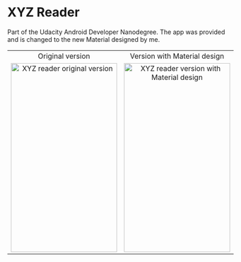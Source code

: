 # XYZ Reader

Part of the Udacity Android Developer Nanodegree. The app was provided and is changed to the new Material designed by me.

<table border="0px" style="width:640px; text-align:center">
    <tr>
        <td>Original version</td>
        <td>Version with Material design</td>
    </tr>
    <tr>
        <td><img src="https://github.com/daniellehrner/Make-Your-App-Material/raw/master/gifs/xyz_reader_original.gif" width="240" height="427" alt="XYZ reader original version" /></td>
        <td><img src="https://github.com/daniellehrner/Make-Your-App-Material/raw/master/gifs/xyz_reader_material.gif" width="240" height="427" alt="XYZ reader version with Material design" /></td>
    </tr>
</table>